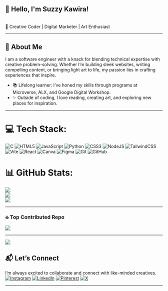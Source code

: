 
## 👋 Hello, I'm Suzzy Kawira!
<br>
🎨 Creative Coder | Digital Marketer | Art Enthusiast

---

## 🚀 About Me  
I am a software engineer with a knack for blending technical expertise with creative problem-solving. Whether I’m building sleek websites, writing compelling content, or bringing light art to life, my passion lies in crafting experiences that inspire.  
 
- 📚 Lifelong learner: I’ve honed my skills through programs at Microverse, ALX, and Google Digital Workshop.  
- ✨ Outside of coding, I love reading, creating art, and exploring new places for inspiration.

---
# 💻 Tech Stack:
![C](https://img.shields.io/badge/c-%2300599C.svg?style=for-the-badge&logo=c&logoColor=white) ![HTML5](https://img.shields.io/badge/html5-%23E34F26.svg?style=for-the-badge&logo=html5&logoColor=white) ![JavaScript](https://img.shields.io/badge/javascript-%23323330.svg?style=for-the-badge&logo=javascript&logoColor=%23F7DF1E) ![Python](https://img.shields.io/badge/python-3670A0?style=for-the-badge&logo=python&logoColor=ffdd54) ![CSS3](https://img.shields.io/badge/css3-%231572B6.svg?style=for-the-badge&logo=css3&logoColor=white) ![NodeJS](https://img.shields.io/badge/node.js-6DA55F?style=for-the-badge&logo=node.js&logoColor=white) ![TailwindCSS](https://img.shields.io/badge/tailwindcss-%2338B2AC.svg?style=for-the-badge&logo=tailwind-css&logoColor=white) ![Vite](https://img.shields.io/badge/vite-%23646CFF.svg?style=for-the-badge&logo=vite&logoColor=white) ![React](https://img.shields.io/badge/react-%2320232a.svg?style=for-the-badge&logo=react&logoColor=%2361DAFB) ![Canva](https://img.shields.io/badge/Canva-%2300C4CC.svg?style=for-the-badge&logo=Canva&logoColor=white) ![Figma](https://img.shields.io/badge/figma-%23F24E1E.svg?style=for-the-badge&logo=figma&logoColor=white) ![Git](https://img.shields.io/badge/git-%23F05033.svg?style=for-the-badge&logo=git&logoColor=white) ![GitHub](https://img.shields.io/badge/github-%23121011.svg?style=for-the-badge&logo=github&logoColor=white)
# 📊 GitHub Stats:
![](https://github-readme-stats.vercel.app/api?username=sueKK&theme=synthwave_border=false&include_all_commits=false&count_private=false)<br/>
![](https://github-readme-streak-stats.herokuapp.com/?user=sueKK&theme=radical_border=false)<br/>
![](https://github-readme-stats.vercel.app/api/top-langs/?username=sueKK&theme=dark&hide_border=false&include_all_commits=false&count_private=false&layout=compact)


---
### 🔝 Top Contributed Repo
![](https://github-contributor-stats.vercel.app/api?username=sueKK&limit=5&theme=synthwave&combine_all_yearly_contributions=true)

---
[![](https://visitcount.itsvg.in/api?id=sueKK&icon=0&color=0)](https://visitcount.itsvg.in)


## 📬 Let’s Connect  
I’m always excited to collaborate and connect with like-minded creatives.  
[![Instagram](https://img.shields.io/badge/Instagram-%23E4405F.svg?logo=Instagram&logoColor=white)](https://instagram.com/s.u.e_kk) [![LinkedIn](https://img.shields.io/badge/LinkedIn-%230077B5.svg?logo=linkedin&logoColor=white)](https://linkedin.com/in/suzzy-kawira) [![Pinterest](https://img.shields.io/badge/Pinterest-%23E60023.svg?logo=Pinterest&logoColor=white)](https://pinterest.com/kawira05) [![X](https://img.shields.io/badge/X-black.svg?logo=X&logoColor=white)](https://x.com/suzzy_k_) 

---
